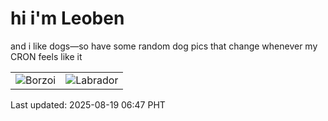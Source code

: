 # hi i'm Leoben

and i like dogs—so have some random dog pics that change whenever my CRON feels like it

|  |  |
|--------|----------|
| ![Borzoi](https://random-dog-vercel.vercel.app/api/random-borzoi?v=1755557229) | ![Labrador](https://random-dog-vercel.vercel.app/api/random-labrador?v=1755557229) |

Last updated: 2025-08-19 06:47 PHT
